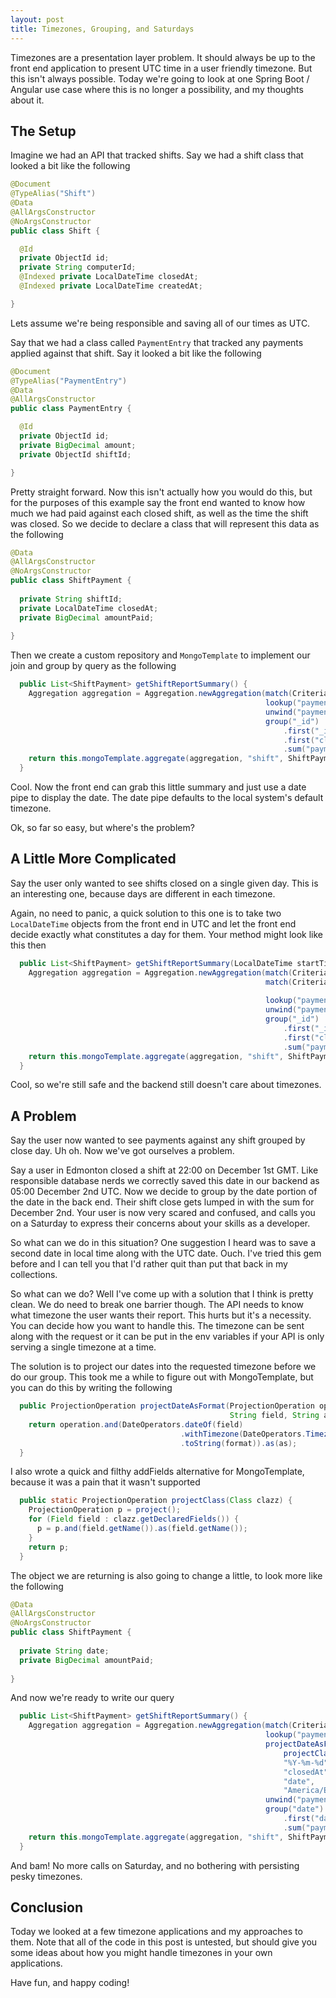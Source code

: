 ```yaml
---
layout: post
title: Timezones, Grouping, and Saturdays
---
```


Timezones are a presentation layer problem. It should always be up to the front end application to present UTC time in 
a user friendly timezone. But this isn't always possible. Today we're going to look at one Spring Boot / Angular use case
where this is no longer a possibility, and my thoughts about it.

## The Setup

Imagine we had an API that tracked shifts. Say we had a shift class that looked a bit like the following

```java 
@Document
@TypeAlias("Shift")
@Data
@AllArgsConstructor
@NoArgsConstructor
public class Shift {

  @Id
  private ObjectId id;
  private String computerId;
  @Indexed private LocalDateTime closedAt;
  @Indexed private LocalDateTime createdAt;

}
```

Lets assume we're being responsible and saving all of our times as UTC.

Say that we had a class called `PaymentEntry` that tracked any payments applied against that shift. Say it looked a bit like the following

```java 
@Document
@TypeAlias("PaymentEntry")
@Data
@AllArgsConstructor
public class PaymentEntry {

  @Id
  private ObjectId id;
  private BigDecimal amount;
  private ObjectId shiftId;

}
```

Pretty straight forward. Now this isn't actually how you would do this, but for the purposes of this example say 
the front end wanted to know how much we had paid against each closed shift, as well as the time the shift was closed. 
So we decide to declare a class that will represent this data as the following 

```java 
@Data
@AllArgsConstructor
@NoArgsConstructor
public class ShiftPayment {
  
  private String shiftId;
  private LocalDateTime closedAt;
  private BigDecimal amountPaid;
  
}
```

Then we create a custom repository and `MongoTemplate` to implement our join and group by query as the following 

```java 
  public List<ShiftPayment> getShiftReportSummary() {
    Aggregation aggregation = Aggregation.newAggregation(match(Criteria.where("closedAt").exists(true)),
                                                         lookup("paymentEntry", "_id", "shiftId", "payments"),
                                                         unwind("payments"),
                                                         group("_id")
                                                             .first("_id").as("shiftId")
                                                             .first("closedAt").as("closedAt")
                                                             .sum("payments.amount").as("amountPaid"));
    return this.mongoTemplate.aggregate(aggregation, "shift", ShiftPayment.class).getMappedResults();
  }
```

Cool. Now the front end can grab this little summary and just use a date pipe to 
display the date. The date pipe defaults to the local system's default timezone.

Ok, so far so easy, but where's the problem?

## A Little More Complicated

Say the user only wanted to see shifts closed on a single given day. This is an interesting one, because days are different 
in each timezone. 

Again, no need to panic, a quick solution to this one is to take two `LocalDateTime` objects from the front end in UTC
and let the front end decide exactly what constitutes a day for them. Your method might look like this then

```java 
  public List<ShiftPayment> getShiftReportSummary(LocalDateTime startTime, LocalDateTime endTime) {
    Aggregation aggregation = Aggregation.newAggregation(match(Criteria.where("closedAt").exists(true)),
                                                         match(Criteria.where("closedAt").gte(startTime.toInstant(ZoneOffset.UTC))
                                                                       .lte(endTime.toInstant(ZoneOffset.UTC))),
                                                         lookup("paymentEntry", "_id", "shiftId", "payments"),
                                                         unwind("payments"),
                                                         group("_id")
                                                             .first("_id").as("shiftId")
                                                             .first("closedAt").as("closedAt")
                                                             .sum("payments.amount").as("amountPaid"));
    return this.mongoTemplate.aggregate(aggregation, "shift", ShiftPayment.class).getMappedResults();
  }
```

Cool, so we're still safe and the backend still doesn't care about timezones.

## A Problem

Say the user now wanted to see payments against any shift grouped by close day. Uh oh. Now we've got ourselves a problem.

Say a user in Edmonton closed a shift at 22:00 on December 1st GMT. Like responsible database nerds 
we correctly saved this date in our backend as 05:00 December 2nd UTC. Now we decide to group by the date portion 
of the date in the back end. Their shift close gets lumped in with the sum for December 2nd. Your user is now very scared
and confused, and calls you on a Saturday to express their concerns about your skills as a developer.

So what can we do in this situation? One suggestion I heard was to save a second date in local time along with the UTC date. Ouch.
I've tried this gem before and I can tell you that I'd rather quit than put that back in my collections.

So what can we do? Well I've come up with a solution that I think is pretty clean. We do need to break one barrier though.
The API needs to know what timezone the user wants their report. This hurts but it's a necessity. You can decide how you want
to handle this. The timezone can be sent along with the request or it can be put in the env variables if your API is only 
serving a single timezone at a time.

The solution is to project our dates into the requested timezone before we do our group. This took me a while to figure out 
with MongoTemplate, but you can do this by writing the following

```java 
  public ProjectionOperation projectDateAsFormat(ProjectionOperation operation, String format,
                                                 String field, String as, String timezone) {
    return operation.and(DateOperators.dateOf(field)
                                      .withTimezone(DateOperators.Timezone.valueOf(timezone))
                                      .toString(format)).as(as);
  }
```

I also wrote a quick and filthy addFields alternative for MongoTemplate, because it was a pain that it wasn't supported

```java 
  public static ProjectionOperation projectClass(Class clazz) {
    ProjectionOperation p = project();
    for (Field field : clazz.getDeclaredFields()) {
      p = p.and(field.getName()).as(field.getName());
    }
    return p;
  }
```

The object we are returning is also going to change a little, to look more like the following

```java 
@Data
@AllArgsConstructor
@NoArgsConstructor
public class ShiftPayment {
  
  private String date;
  private BigDecimal amountPaid;
  
}
```

And now we're ready to write our query

```java 
  public List<ShiftPayment> getShiftReportSummary() {
    Aggregation aggregation = Aggregation.newAggregation(match(Criteria.where("closedAt").exists(true)),
                                                         lookup("paymentEntry", "_id", "shiftId", "payments"),
                                                         projectDateAsFormat(
                                                             projectClass(Shift.class).and("payments").as("payments"),
                                                             "%Y-%m-%d",
                                                             "closedAt",
                                                             "date",
                                                             "America/Edmonton"),
                                                         unwind("payments"),
                                                         group("date")
                                                             .first("date").as("date")
                                                             .sum("payments.amount").as("amountPaid"));
    return this.mongoTemplate.aggregate(aggregation, "shift", ShiftPayment.class).getMappedResults();
  }
```

And bam! No more calls on Saturday, and no bothering with persisting pesky timezones. 

## Conclusion 

Today we looked at a few timezone applications and my approaches to them. Note that all of the code in this post 
is untested, but should give you some ideas about how you might handle timezones in your own applications.

Have fun, and happy coding!









